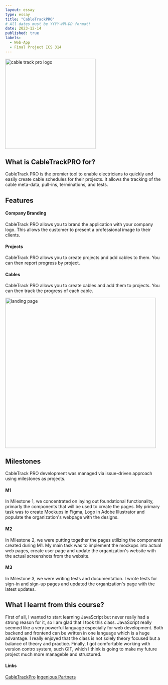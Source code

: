 ```yaml
---
layout: essay
type: essay
title: "CableTrackPRO"
# All dates must be YYYY-MM-DD format!
date: 2023-12-14
published: true
labels:
  - Web-App
  - Final Project ICS 314
---
```


<img src="../img/cableProLogo.png" alt="cable track pro logo" style="margin-left:auto; margin-right:auto; width: 30vw;">

## What is CableTrackPRO for?

CableTrack PRO is the premier tool to enable electricians to quickly and easily create cable schedules for their projects. It allows the tracking of the cable meta-data, pull-ins, terminations, and tests.

## Features

#### Company Branding
CableTrack PRO allows you to brand the application with your company logo. This allows the customer to present a professional image to their clients.

#### Projects
CableTrack PRO allows you to create projects and add cables to them. You can then report progress by project.

#### Cables
CableTrack PRO allows you to create cables and add them to projects. You can then track the progress of each cable.

<img src="../img/landing-page.png" alt="landing page" style="margin-left:auto; margin-right:auto; width: 50vw;">

## Milestones
CableTrack PRO development was managed via issue-driven approach using milestones as projects.

#### M1
In Milestone 1, we concentrated on laying out foundational functionality, primarly the components that will be used to create the pages. My primary task was to create Mockups in Figma, Logo in Adobe Illustrator and populate the organization's webpage with the designs. 

#### M2
In Milestone 2, we were putting together the pages utilizing the components created during M1. My main task was to implement the mockups into actual web pages, create user page and update the organization's website with the actual screenshots from the website.

#### M3
In Milestone 3, we were writing tests and documentation. I wrote tests for sign-in and sign-up pages and updated the organization's page with the latest updates.

## What I learnt from this course?
First of all, I wanted to start learning JavaScript but never really had a strong reason for it, so I am glad that I took this class. JavaScript really seemed like a very powerful language especially for web development. Both backend and frontend can be written in one language which is a huge advantage. I really enjoyed that the class is not solely theory focused but a balance of theory and practice. Finally, I got comfortable working with version contro system, such GIT, which I think is going to make my future project much more manageble and structured.

#### Links
[CableTrackPro](https://github.com/ingeniouspartners/cabletrack.pro)
[Ingenious Partners](https://github.com/ingeniouspartners/cabletrack.pro)
